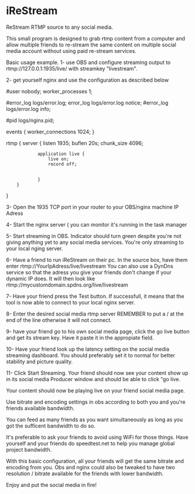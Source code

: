 # iReStream
ReStream RTMP source to any social media.

This small program is designed to grab rtmp content from a computer and allow multiple friends to re-stream the same content on multiple social media account without using paid re-stream services.

Basic usage example.
1- use OBS and configure streaming output to rtmp://127.0.0.1:1935/live/ with streamkey "livestream".

2- get yourself nginx and use the configuration as described below

#user  nobody;
worker_processes  1;

#error_log  logs/error.log;
error_log  logs/error.log  notice;
#error_log  logs/error.log  info;

#pid        logs/nginx.pid;


events {
    worker_connections  1024;
}

rtmp {
        server {
                listen 1935;
				buflen 20s;
                chunk_size 4096;

                application live {
					live on;
					record off;
					
					
                }
        }
}

3- Open the 1935 TCP port in your router to your OBS/nginx machine IP Adress

4- Start the nginx server ( you can monitor it's running in the task manager

5- Start streaming in OBS. Indicator should turn green despite you're not giving anything yet to any social media services. You're only streaming to your local nging server.

6- Have a friend to run iReStream on their pc. In the source box, have them enter rtmp://YourIpAdress/live/livestream  You can also use a DynDns service so that the adress you give your friends don't change if your dynamic IP does. It will then look like rtmp://mycustomdomain.spdns.org/live/livestream

7- Have your friend press the Test button. If successfull, it means that the tool is now able to connect to your local nginx server.

8- Enter the desired social media rtmp server REMEMBER to put a / at the end of the line otherwise it will not connect.

9- have your friend go to his own social media page, click the go live button and get its stream key. Have it paste it in the appropiate field.

10- Have your friend look up the latency setting on the social media streaming dashboard. You should preferably set it to normal for better stability and picture quality.

11- Click Start Streaming. Your friend should now see your content show up in its social media Producer window and should be able to click "go live.

Your content should now be playing live on your friend social media page.

Use bitrate and encoding settings in obs according to both you and you're friends available bandwidth.

You can feed as many friends as you want simultaneously as long as you got the sufficent bandwidth to do so.

It's preferable to ask your friends to avoid using WiFi for those things. Have yourself and your friends do speedtest.net to help you manage global project bandwidth.

With this basic configuration, all your friends will get the same bitrate and encoding from you. Obs and nginx could also be tweaked to have two resolution / bitrate available for the friends with lower bandwidth.

Enjoy and put the social media in fire!
